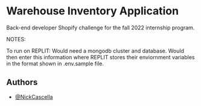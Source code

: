 # Warehouse Inventory Application

Back-end developer Shopify challenge for the fall 2022 internship program.

NOTES:

To run on REPLIT:
Would need a mongodb cluster and database.
Would then enter this information where REPLIT stores their enviornment variables in the format shown in .env.sample file.

## Authors

- [@NickCascella](https://www.github.com/NickCascella)
